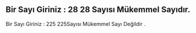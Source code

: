 Bir Sayı Giriniz : 
28
28 Sayısı Mükemmel Sayıdır.
-------------------------------
Bir Sayı Giriniz : 
225
225Sayısı Mükemmel Sayı Değildir .
